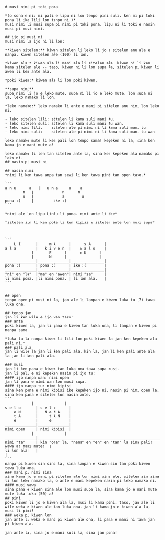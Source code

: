     # musi nimi pi toki pona

    *(o sona e ni: mi pali e lipu ni lon tenpo pini suli. ken mi pi toki pona li ike lili lon tenpo ni.)*
    musi nimi li musi supa pi nimi pi toki pona. lipu ni li toki e nasin musi pi musi nimi.

    ## ijo pi musi ni
    musi nimi la ijo ni li lon:

    **kiwen sitelen:** kiwen sitelen li leko li jo e sitelen anu ala e nanpa. kiwen sitelen ale (100) li lon.

    *kiwen ala:* kiwen ala li mani ala li sitelen ala. kiwen ni li ken kama sitelen ale -- taso, kiwen ni li lon supa la, sitelen pi kiwen li awen li ken ante ala.
    
    *poki kiwen:* kiwen ale li lon poki kiwen.

    **supa nimi**
    supa nimi li jo e leko mute. supa ni li jo e leko mute. lon supa ni la, leko namako li lon.

    *leko namako:* leko namako li ante e mani pi sitelen anu nimi lon leko ni.

    - leko sitelen lili: sitelen li kama suli mani tu.
    - leko sitelen suli: sitelen li kama suli mani tu wan.
    - leko nimi lili:    sitelen ale pi nimi ni li kama suli mani tu
    - leko nimi suli:    sitelen ale pi nimi ni li kama suli mani tu wan

    leko namako mute li ken pali lon tenpo sama! kepeken ni la, sina ken kama jo e mani mute a!

    leko namako li len tan sitelen ante la, sina ken kepeken ala namako pi leko ni.
    ## nasin pi musi ni

    ## nasin nimi
    *nimi li ken tawa anpa tan sewi li ken tawa pini tan open taso.*

    ```
    a n u      a   |   u n a     u    a
            n   |             n      n
            u   |             a        u
    pona :)     |         ike :(
    ```

    *nimi ale lon lipu Linku li pona. nimi ante li ike*

    *sitelen sin li ken poka li ken kipisi e sitelen ante lon musi supa*



    ```
        L I       |     m A      |      s A      |
    a l a         |   k i w e n  |    w a l o    |
                |       E      |      n U      |
                |       N      |               |
    ______________|______________|_______________|
    pona :)       | pona :)      | ike :(        |
    ______________|______________|_______________|
    "ni" en "la"  |"ma" en "awen"| nimi "sa"     |
    li nimi pona. |li nimi pona. | li lon ala.   |
    ```


    ## open
    tenpo open pi musi ni la, jan ale li lanpan e kiwen luka tu (7) tawa luka ona.

    ## tenpo jan
    jan li ken wile e ijo wan taso:
    ### ante
    poki kiwen la, jan li pana e kiwen tan luka ona, li lanpan e kiwen pi nanpa sama. 

    *luka tu la nanpa kiwen li lili lon poki kiwen la jan ken kepeken ala pali ni.*
    ### pali ala
    jan li wile la jan li ken pali ala. kin la, jan li ken pali ante ala la jan li ken pali ala.
                                    
    ### musi
    jan li ken pana e kiwen tan luka ona tawa supa musi.
    jan li pali e ni kepeken nasin pi ijo tu:
    #### ijo nanpa wan: nimi open
    jan li pana e nimi wan lon musi supa. 
    #### ijo nanpa tu: nimi kipisi
    sina ken pona e nimi kipisi ike kepeken ijo ni. nasin pi nimi open la, sina ken pana e sitelen lon nasin ante.
    ```
                |              |
    s e l o       | s e l o      |
        e N       |   N e N A    |
        t A       |     t A N    |
        e         |     e        |
    ______________|______________|
    nimi open     | nimi kipisi  |
                |              |
    ______________|_________________________________________________________________________
    nimi "ta"     | kin "ona" la, "nena" en "en" en "tan" la sina pali! wawa a! mani mute!  |
    li lon ala!   |                                                                         | 
    ```
    nanpa pi kiwen sin sina la, sina lanpan e kiwen sin tan poki kiwen tawa luka ona. 
    ### mani pi nimi sina
    sina kama jo e mani pi sitelen ale lon nimi sina ale. sitelen sin sina li lon leko namako la, o ante e mani kepeken nasin pi leko namako ni.
    #### musi wawa
    sina pana e kiwen sina ale lon musi supa la, sina kama jo e mani mute mute luka luka (50) a!
    ## pini
    poki kiwen li jo e kiwen ala la, musi li kama pini. taso, jan ale li wile weka e kiwen ale tan luka ona. jan li kama jo e kiwen ala la, musi li pini!
    ### weka pi kiwen lon
    jan ante li weka e mani pi kiwen ale ona, li pana e mani ni tawa jan pi kiwen ala.

    jan ante la, sina jo e mani suli la, sina jan pona!


